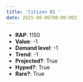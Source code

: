 ```yaml
---
title: 'Citizen 01 '
date: 2025-08-06T00:00:00Z
---
```

- **RAP**: 1150
- **Value**: -1
- **Demand level**: -1
- **Trend**: -1
- **Projected?**: True
- **Hyped?**: True
- **Rare?**: True
